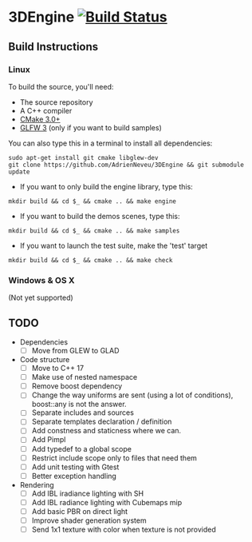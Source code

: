 # 3DEngine [![Build Status](https://travis-ci.com/AdrienNeveu/3DEngine.svg?token=AGcLYmG3qkhAiyxVFXyU&branch=master)](https://travis-ci.com/AdrienNeveu/3DEngine)



## Build Instructions


### Linux
To build the source, you'll need:

* The source repository
* A C++ compiler
* [CMake 3.0+](http://www.cmake.org/)
* [GLFW 3](http://www.glfw.org/) (only if you want to build samples)

You can also type this in a terminal to install all dependencies:

```shell
sudo apt-get install git cmake libglew-dev
git clone https://github.com/AdrienNeveu/3DEngine && git submodule update
```


* If you want to only build the engine library, type this:

```shell
mkdir build && cd $_ && cmake .. && make engine
```

* If you want to build the demos scenes, type this:

```shell
mkdir build && cd $_ && cmake .. && make samples
```

* If you want to launch the test suite, make the 'test' target

```shell
mkdir build && cd $_ && cmake .. && make check
```

### Windows & OS X
(Not yet supported)

## TODO

* Dependencies
  * [ ] Move from GLEW to GLAD

* Code structure
  * [ ] Move to C++ 17
  * [ ] Make use of nested namespace
  * [ ] Remove boost dependency
  * [ ] Change the way uniforms are sent (using a lot of conditions),
  boost::any is not the answer.
  * [ ] Separate includes and sources
  * [ ] Separate templates declaration / definition 
  * [ ] Add constness and staticness where we can.
  * [ ] Add Pimpl
  * [ ] Add typedef to a global scope
  * [ ] Restrict include scope only to files that need them
  * [ ] Add unit testing with Gtest
  * [ ] Better exception handling
  
* Rendering
  * [ ] Add IBL iradiance lighting with SH
  * [ ] Add IBL radiance lighting with Cubemaps mip
  * [ ] Add basic PBR on direct light
  * [ ] Improve shader generation system
  * [ ] Send 1x1 texture with color when texture is not provided
